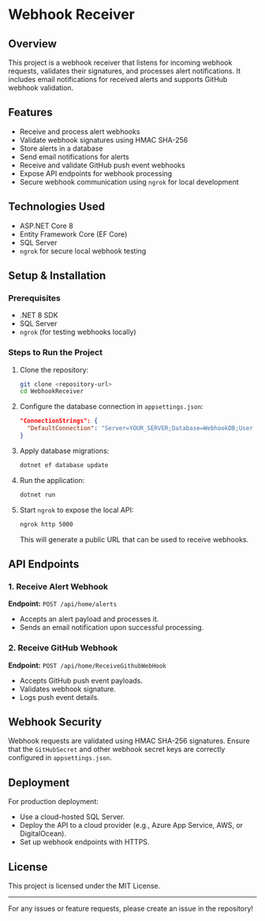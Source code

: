 # Webhook Receiver

## Overview
This project is a webhook receiver that listens for incoming webhook requests, validates their signatures, and processes alert notifications. It includes email notifications for received alerts and supports GitHub webhook validation.

## Features
- Receive and process alert webhooks
- Validate webhook signatures using HMAC SHA-256
- Store alerts in a database
- Send email notifications for alerts
- Receive and validate GitHub push event webhooks
- Expose API endpoints for webhook processing
- Secure webhook communication using `ngrok` for local development

## Technologies Used
- ASP.NET Core 8
- Entity Framework Core (EF Core)
- SQL Server
- `ngrok` for secure local webhook testing

## Setup & Installation

### Prerequisites
- .NET 8 SDK
- SQL Server
- `ngrok` (for testing webhooks locally)

### Steps to Run the Project
1. Clone the repository:
   ```sh
   git clone <repository-url>
   cd WebhookReceiver
   ```

2. Configure the database connection in `appsettings.json`:
   ```json
   "ConnectionStrings": {
     "DefaultConnection": "Server=YOUR_SERVER;Database=WebhookDB;User Id=YOUR_USER;Password=YOUR_PASSWORD;"
   }
   ```

3. Apply database migrations:
   ```sh
   dotnet ef database update
   ```

4. Run the application:
   ```sh
   dotnet run
   ```

5. Start `ngrok` to expose the local API:
   ```sh
   ngrok http 5000
   ```
   This will generate a public URL that can be used to receive webhooks.

## API Endpoints

### 1. Receive Alert Webhook
**Endpoint:** `POST /api/home/alerts`
- Accepts an alert payload and processes it.
- Sends an email notification upon successful processing.

### 2. Receive GitHub Webhook
**Endpoint:** `POST /api/home/ReceiveGithubWebHook`
- Accepts GitHub push event payloads.
- Validates webhook signature.
- Logs push event details.

## Webhook Security
Webhook requests are validated using HMAC SHA-256 signatures. Ensure that the `GitHubSecret` and other webhook secret keys are correctly configured in `appsettings.json`.

## Deployment
For production deployment:
- Use a cloud-hosted SQL Server.
- Deploy the API to a cloud provider (e.g., Azure App Service, AWS, or DigitalOcean).
- Set up webhook endpoints with HTTPS.

## License
This project is licensed under the MIT License.

---

For any issues or feature requests, please create an issue in the repository!

